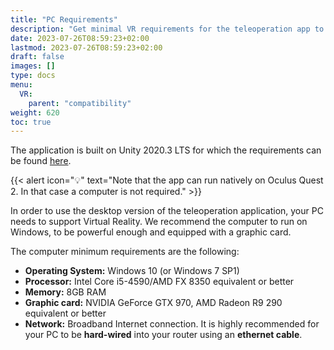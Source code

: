 ```yaml
---
title: "PC Requirements"
description: "Get minimal VR requirements for the teleoperation app to run"
date: 2023-07-26T08:59:23+02:00
lastmod: 2023-07-26T08:59:23+02:00
draft: false
images: []
type: docs
menu:
  VR:
    parent: "compatibility"
weight: 620
toc: true
---
```


The application is built on Unity 2020.3 LTS for which the requirements can be found [here](https://docs.unity3d.com/2020.3/Documentation/Manual/system-requirements.html).

{{< alert icon="💡" text="Note that the app can run natively on Oculus Quest 2. In that case a computer is not required." >}}

In order to use the desktop version of the teleoperation application, your PC needs to support Virtual Reality. We recommend the computer to run on Windows, to be powerful enough and equipped with a graphic card.  

The computer minimum requirements are the following:  
* **Operating System:** Windows 10 (or Windows 7 SP1)
* **Processor:** Intel Core i5-4590/AMD FX 8350 equivalent or better
* **Memory:** 8GB RAM
* **Graphic card:** NVIDIA GeForce GTX 970, AMD Radeon R9 290 equivalent or better
* **Network:** Broadband Internet connection. It is highly recommended for your PC to be **hard-wired** into your router using an **ethernet cable**.

